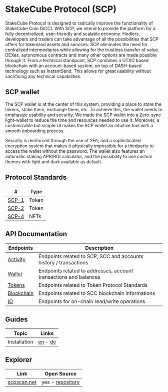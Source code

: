 # StakeCube Protocol (SCP)

StakeCube Protocol is designed to radically improve the functionality of StakeCube Coin (SCC). With SCP, we intend to provide the platform for a fully decentralized, user-friendly and scalable economy. Hodlers, developers and traders can take advantage of all the possibilities that SCP offers for tokenized assets and services. SCP eliminates the need for centralized intermediaries while allowing for the trustless transfer of value. DEXes, autonomous contracts and many other options are made possible through it. From a technical standpoint, SCP combines a UTXO based blockchain with an account-based system, on top of DASH-based technology such as InstantSend. This allows for great usability without sacrificing any technical capabilities.

## SCP wallet

The SCP wallet is at the center of this system, providing a place to store the tokens, stake them, exchange them, etc. To achieve this, the wallet needs to emphasize usability and security. We made the SCP wallet into a Zero-sync light-wallet to reduce the time and resources needed to use it. Moreover, a customizable but simple UI makes the SCP wallet an intuitive tool with a smooth onboarding process.

Security is reinforced through the use of 2FA; and a sophisticated
encryption system that makes it physically impossible for a thirdparty to access the wallet without the password. The wallet also
features an automatic staking APR/ROI calculator, and the possibility
to use custom themes with light and dark available as default.

## Protocol Standards

| # | Type |
|---------|---------|
| [SCP-1](protocols/scp-1.md) | Token |
| [SCP-2](protocols/scp-2.md) | Token |
| [SCP-4](protocols/scp-4.md) | NFTs |

## API Documentation
| Endpoints | Description |
|---------|---------|
| [Activity](api/activity.md) | Endpoints related to SCP, SCC and accounts history / transactions |
| [Wallet](api/wallet.md) | Endpoints related to addresses, account transactions and balances |
| [Tokens](api/tokens.md) | Endpoints related to Token Protocol Standards |
| [Blockchain](api/blockchain.md) | Endpoints related to SCC blockchain informations |
| [IO](api/io.md) | Endpoints for on-chain read/write operations |

## Guides

| Topic | Links
|---------|---------|
| Installation | [en](guides/en/installation.md) - [de](guides/de/installation.md) |

## Explorer

| Link | Open Source
|---------|---------|
| [scpscan.net](https://scpscan.net) | yes - [repository](https://github.com/stakecube/SCPscan) |